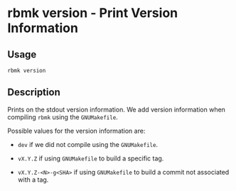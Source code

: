 
# rbmk version - Print Version Information

## Usage

```
rbmk version
```

## Description

Prints on the stdout version information. We add version information
when compiling `rbmk` using the `GNUMakefile`.

Possible values for the version information are:

- `dev` if we did not compile using the `GNUMakefile`.

- `vX.Y.Z` if using `GNUMakefile` to build a specific tag.

- `vX.Y.Z-<N>-g<SHA>` if using `GNUMakefile` to build
a commit not associated with a tag.
